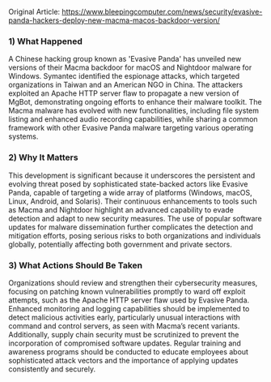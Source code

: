 Original Article: https://www.bleepingcomputer.com/news/security/evasive-panda-hackers-deploy-new-macma-macos-backdoor-version/

### 1) What Happened

A Chinese hacking group known as 'Evasive Panda' has unveiled new versions of their Macma backdoor for macOS and Nightdoor malware for Windows. Symantec identified the espionage attacks, which targeted organizations in Taiwan and an American NGO in China. The attackers exploited an Apache HTTP server flaw to propagate a new version of MgBot, demonstrating ongoing efforts to enhance their malware toolkit. The Macma malware has evolved with new functionalities, including file system listing and enhanced audio recording capabilities, while sharing a common framework with other Evasive Panda malware targeting various operating systems.

### 2) Why It Matters

This development is significant because it underscores the persistent and evolving threat posed by sophisticated state-backed actors like Evasive Panda, capable of targeting a wide array of platforms (Windows, macOS, Linux, Android, and Solaris). Their continuous enhancements to tools such as Macma and Nightdoor highlight an advanced capability to evade detection and adapt to new security measures. The use of popular software updates for malware dissemination further complicates the detection and mitigation efforts, posing serious risks to both organizations and individuals globally, potentially affecting both government and private sectors.

### 3) What Actions Should Be Taken

Organizations should review and strengthen their cybersecurity measures, focusing on patching known vulnerabilities promptly to ward off exploit attempts, such as the Apache HTTP server flaw used by Evasive Panda. Enhanced monitoring and logging capabilities should be implemented to detect malicious activities early, particularly unusual interactions with command and control servers, as seen with Macma’s recent variants. Additionally, supply chain security must be scrutinized to prevent the incorporation of compromised software updates. Regular training and awareness programs should be conducted to educate employees about sophisticated attack vectors and the importance of applying updates consistently and securely.